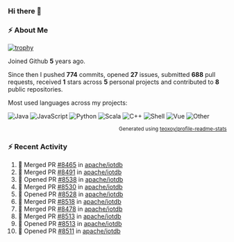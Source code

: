 ### Hi there 👋

### :zap: About Me

[![trophy](https://github-profile-trophy.vercel.app/?username=HTHou&theme=onedark)](https://github.com/ryo-ma/github-profile-trophy)
   
Joined Github **5** years ago.

Since then I pushed **774** commits, opened **27** issues, submitted **688** pull requests, received **1** stars across **5** personal projects and contributed to **8** public repositories.

Most used languages across my projects:

![Java](https://img.shields.io/static/v1?style=flat-square&label=%E2%A0%80&color=555&labelColor=%23b07219&message=Java%EF%B8%B194.4%25)
![JavaScript](https://img.shields.io/static/v1?style=flat-square&label=%E2%A0%80&color=555&labelColor=%23f1e05a&message=JavaScript%EF%B8%B11.4%25)
![Python](https://img.shields.io/static/v1?style=flat-square&label=%E2%A0%80&color=555&labelColor=%233572A5&message=Python%EF%B8%B10.7%25)
![Scala](https://img.shields.io/static/v1?style=flat-square&label=%E2%A0%80&color=555&labelColor=%23c22d40&message=Scala%EF%B8%B10.6%25)
![C++](https://img.shields.io/static/v1?style=flat-square&label=%E2%A0%80&color=555&labelColor=%23f34b7d&message=C%2B%2B%EF%B8%B10.6%25)
![Shell](https://img.shields.io/static/v1?style=flat-square&label=%E2%A0%80&color=555&labelColor=%2389e051&message=Shell%EF%B8%B10.4%25)
![Vue](https://img.shields.io/static/v1?style=flat-square&label=%E2%A0%80&color=555&labelColor=%2341b883&message=Vue%EF%B8%B10.3%25)
![Other](https://img.shields.io/static/v1?style=flat-square&label=%E2%A0%80&color=555&labelColor=%23ededed&message=Other%EF%B8%B11.2%25)

<p align="right"><sub>Generated using <a href="https://github.com/marketplace/actions/profile-readme-stats">teoxoy/profile-readme-stats</a></sub></p>


<!--![](https://github.com/HTHou/HTHou/blob/output/github-contribution-grid-snake.svg)-->

<!--![Haonan Hou's github stats](https://github-readme-stats.vercel.app/api?username=HTHou&count_private=true&show_icons=true&theme=onedark)-->

<!--![Haonan Hou's wakatime stats](https://github-readme-stats.vercel.app/api/wakatime?username=HTHou&layout=compact&theme=onedark)-->

<!--![Top Langs](https://github-readme-stats.vercel.app/api/top-langs/?username=HTHou&theme=onedark&layout=compact)-->

### :zap: Recent Activity
<!--START_SECTION:activity-->
1. 🎉 Merged PR [#8465](https://github.com/apache/iotdb/pull/8465) in [apache/iotdb](https://github.com/apache/iotdb)
2. 🎉 Merged PR [#8491](https://github.com/apache/iotdb/pull/8491) in [apache/iotdb](https://github.com/apache/iotdb)
3. 💪 Opened PR [#8538](https://github.com/apache/iotdb/pull/8538) in [apache/iotdb](https://github.com/apache/iotdb)
4. 🎉 Merged PR [#8530](https://github.com/apache/iotdb/pull/8530) in [apache/iotdb](https://github.com/apache/iotdb)
5. 💪 Opened PR [#8528](https://github.com/apache/iotdb/pull/8528) in [apache/iotdb](https://github.com/apache/iotdb)
6. 🎉 Merged PR [#8518](https://github.com/apache/iotdb/pull/8518) in [apache/iotdb](https://github.com/apache/iotdb)
7. 🎉 Merged PR [#8478](https://github.com/apache/iotdb/pull/8478) in [apache/iotdb](https://github.com/apache/iotdb)
8. 🎉 Merged PR [#8513](https://github.com/apache/iotdb/pull/8513) in [apache/iotdb](https://github.com/apache/iotdb)
9. 💪 Opened PR [#8513](https://github.com/apache/iotdb/pull/8513) in [apache/iotdb](https://github.com/apache/iotdb)
10. 💪 Opened PR [#8511](https://github.com/apache/iotdb/pull/8511) in [apache/iotdb](https://github.com/apache/iotdb)
<!--END_SECTION:activity-->

<!--
**HTHou/HTHou** is a ✨ _special_ ✨ repository because its `README.md` (this file) appears on your GitHub profile.

Here are some ideas to get you started:

- 🔭 I’m currently working on ...
- 🌱 I’m currently learning ...
- 👯 I’m looking to collaborate on ...
- 🤔 I’m looking for help with ...
- 💬 Ask me about ...
- 📫 How to reach me: ...
- 😄 Pronouns: ...
- ⚡ Fun fact: ...
-->
